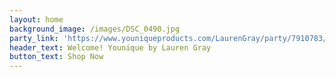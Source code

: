 ```yaml
---
layout: home
background_image: /images/DSC_0490.jpg
party_link: 'https://www.youniqueproducts.com/LaurenGray/party/7910783/view'
header_text: Welcome! Younique by Lauren Gray
button_text: Shop Now
---
```

